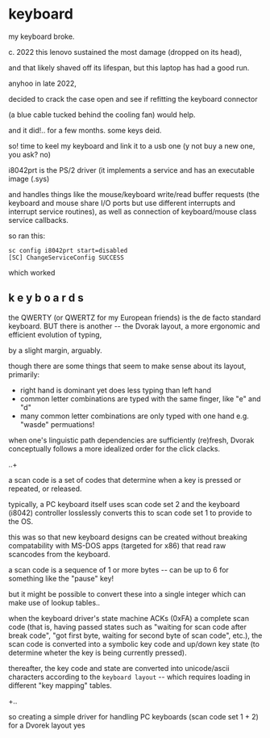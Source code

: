 # keyboard

my keyboard broke.

c. 2022 this lenovo sustained the most damage (dropped on its head),

and that likely shaved off its lifespan, but this laptop has had a good run.

anyhoo in late 2022,

decided to crack the case open and see if refitting the keyboard connector

(a blue cable tucked behind the cooling fan) would help.

and it did!.. for a few months. some keys deid.

so! time to keel my keyboard and link it to a usb one (y not buy a new one, you ask? no)

i8042prt is the PS/2 driver (it implements a service and has an executable image (.sys) 

and handles things like the mouse/keyboard write/read buffer requests (the keyboard and mouse share I/O ports but use different interrupts and interrupt service routines), as well as connection
of keyboard/mouse class service callbacks.

so ran this:

```
sc config i8042prt start=disabled
[SC] ChangeServiceConfig SUCCESS
```

which worked

## k e y b o a r d s

the QWERTY (or QWERTZ for my European friends) is the de facto standard keyboard. 
BUT there is another -- the Dvorak layout, a more ergonomic and efficient evolution of typing, 

by a slight margin, arguably.

though there are some things that seem to make sense about its layout, primarily:
- right hand is dominant yet does less typing than left hand
- common letter combinations are typed with the same finger, like "e" and "d"
- many common letter combinations are only typed with one hand e.g. "wasde" permuations!

when one's linguistic path dependencies are 
sufficiently (re)fresh, Dvorak conceptually follows a more idealized order for the click clacks.

..+

a scan code is a set of codes that determine when a key is pressed or repeated, or released.

typically, a PC keyboard itself uses scan code set 2 
and the keyboard (i8042) controller losslessly converts this to scan code set 1 to provide to the OS.

this was so that new keyboard designs can be created without breaking compatability 
with MS-DOS apps (targeted for x86) that read raw scancodes from the keyboard.

a scan code is a sequence of 1 or more bytes -- can be up to 6 for something like the "pause" key!

but it might be possible to convert these into a single integer which can make use of lookup tables..

when the keyboard driver's state machine ACKs (0xFA) a complete scan code
(that is, having passed states such as "waiting for scan code after break code", "got first byte,
waiting for second byte of scan code", etc.), the scan code is converted into a symbolic key code
and up/down key state (to determine wheter the key is being currently pressed). 

thereafter, the key code and state are converted into unicode/ascii characters according to the
`keyboard layout` -- which requires loading in different "key mapping" tables.

+..

so creating a simple driver for handling PC keyboards (scan code set 1 + 2) for a Dvorek layout yes







